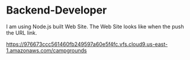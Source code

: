 # Backend-Developer

I am using Node.js built Web Site. The Web Site looks like when the push the URL link.

https://976673ccc561460fb249597a60e5f4fc.vfs.cloud9.us-east-1.amazonaws.com/campgrounds

